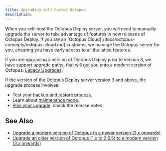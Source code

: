 ```yaml
---
title: Upgrading self-hosted Octopus
description:
---
```


When you self-host the Octopus Deploy server, you will need to manually upgrade the server to take advantage of features in new releases of Octopus Deploy. If you are an [Octopus Cloud][/docs/octopus-concepts/octopus-cloud.md] customer, we manage the Octopus server for you, ensuring you have early access to all the latest features.

If you are upgrading a version of Octopus Deploy prior to version 3, we have support upgrade paths, that will get you onto a modern version of Octopus: [Legacy Upgrades](/docs/administration/upgrading/legacy/index.md).

If the version of the Octopus Deploy server version 3 and above, the upgrade process involves:

- Test your [backup and restore process](/docs/administration/data/backup-and-restore.md).
- Learn about [maintenance mode](/docs/administration/managing-infrastructure/maintenance-mode.md).
- [Plan your upgrade](/docs/administration/upgrading/legacy/index.md#upgrade-path).
check the release notes


## See Also

- [Upgrade a modern version of Octopus to a newer version (3.x onwards)](/docs/administration/upgrading/guide/index.md)
- [Upgrade an older version of Octopus (1.x to 2.6.5) to a modern version (3.x onwards)](/docs/administration/upgrading/legacy/index.md)
